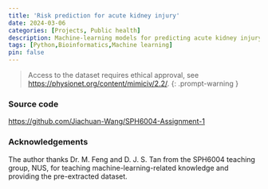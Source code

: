 ```yaml
---
title: 'Risk prediction for acute kidney injury'
date: 2024-03-06
categories: [Projects, Public health]
description: Machine-learning models for predicting acute kidney injury (AKI) in ICU patients.
tags: [Python,Bioinformatics,Machine learning]
pin: false
---
```


> Access to the dataset requires ethical approval, see <https://physionet.org/content/mimiciv/2.2/>.
{: .prompt-warning }


### Source code
<https://github.com/Jiachuan-Wang/SPH6004-Assignment-1>

### Acknowledgements
The author thanks Dr. M. Feng and D. J. S. Tan from the SPH6004 teaching group, NUS, for teaching machine-learning-related knowledge and providing the pre-extracted dataset.
